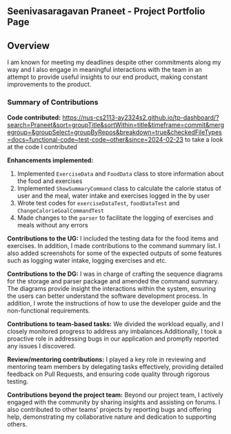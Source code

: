 ## Seenivasaragavan Praneet  - Project Portfolio Page

## Overview
I am known for meeting my deadlines despite other commitments along my way and I also engage in meaningful
interactions with the team in an attempt to provide useful insights to our end product, making constant improvements to the product.

### Summary of Contributions
**Code contributed:** https://nus-cs2113-ay2324s2.github.io/tp-dashboard/?search=Praneet&sort=groupTitle&sortWithin=title&timeframe=commit&mergegroup=&groupSelect=groupByRepos&breakdown=true&checkedFileTypes=docs~functional-code~test-code~other&since=2024-02-23
to take a look at the code I contributed

**Enhancements implemented:** 
1. Implemented `ExerciseData` and `FoodData` class to store information about the food and exercises
2. Implemented `ShowSummaryCommand` class to calculate the calorie status of user and the meal, water intake and exercises
logged in the by user
3. Wrote test codes for `exerciseDataTest`, `foodDataTest`  and `ChangeCalorieGoalCommandTest`
4. Made changes to the `parser` to facilitate the logging of exercises and meals without any errors

**Contributions to the UG:** I included the testing data for the food items and exercises. In addition, I made 
contributions to the command summary list. I also added screenshots for some of the expected outputs of some features 
such as logging water intake, logging exercises and etc.

**Contributions to the DG:** I was in charge of crafting the sequence diagrams for the storage and parser package
and amended the command summary. The diagrams provide insight the interactions within the system, ensuring the users
can better understand the software development process. In addition, I wrote the instructions of how to use the 
developer guide and the non-functional requirements.

**Contributions to team-based tasks:** We divided the workload equally, and I closely monitored progress to address any 
imbalances.Additionally, I took a proactive role in addressing bugs in our application and promptly reported any 
issues I discovered.

**Review/mentoring contributions:** I played a key role in reviewing and mentoring team members by delegating tasks 
effectively, providing detailed feedback on Pull Requests, and ensuring code quality through rigorous testing.

**Contributions beyond the project team:** Beyond our project team, I actively engaged with the community by sharing
insights and assisting on forums. I also contributed to other teams' projects by reporting bugs and offering help, 
demonstrating my collaborative nature and dedication to supporting others.
